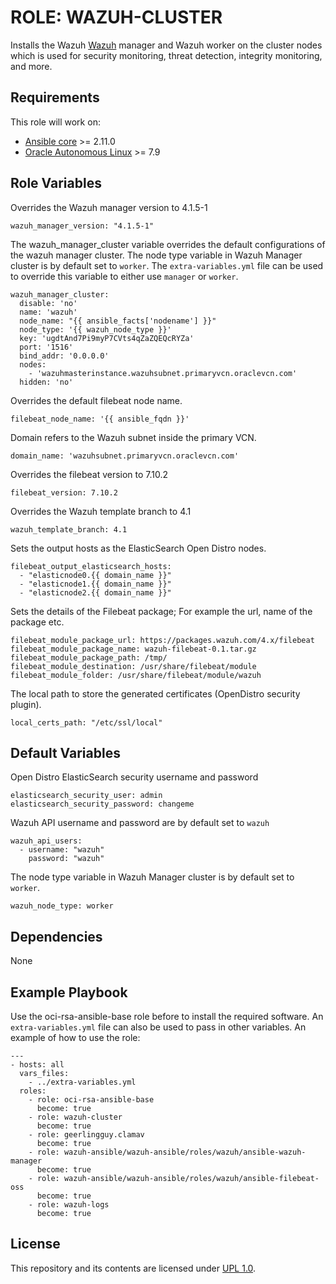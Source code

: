ROLE: WAZUH-CLUSTER
=========

Installs the Wazuh [Wazuh](https://documentation.wazuh.com/current/index.html) manager and Wazuh
worker on the cluster nodes which is used for security monitoring, threat detection, 
integrity monitoring, and more.


Requirements
------------

This role will work on:

- [Ansible core](https://docs.ansible.com/ansible-core/devel/index.html) >= 2.11.0
- [Oracle Autonomous Linux](https://www.oracle.com/linux/autonomous-linux/) >= 7.9


Role Variables
--------------

Overrides the Wazuh manager version to 4.1.5-1
```
wazuh_manager_version: "4.1.5-1"
```

The wazuh_manager_cluster variable overrides the default configurations of the wazuh manager cluster.  The node type
variable in Wazuh Manager cluster is by default set to `worker`. The `extra-variables.yml` file can be used to override 
this variable to either use `manager` or `worker`.
``` 
wazuh_manager_cluster:
  disable: 'no'
  name: 'wazuh'
  node_name: "{{ ansible_facts['nodename'] }}"
  node_type: '{{ wazuh_node_type }}'
  key: 'ugdtAnd7Pi9myP7CVts4qZaZQEQcRYZa'
  port: '1516'
  bind_addr: '0.0.0.0'
  nodes:
    - 'wazuhmasterinstance.wazuhsubnet.primaryvcn.oraclevcn.com'
  hidden: 'no'
```

Overrides the default filebeat node name.
```
filebeat_node_name: '{{ ansible_fqdn }}'
```

Domain refers to the Wazuh subnet inside the primary VCN.
```
domain_name: 'wazuhsubnet.primaryvcn.oraclevcn.com'
```

Overrides the filebeat version to 7.10.2
```
filebeat_version: 7.10.2
```

Overrides the Wazuh template branch to 4.1
```
wazuh_template_branch: 4.1
```

Sets the output hosts as the ElasticSearch Open Distro nodes.
```
filebeat_output_elasticsearch_hosts:
  - "elasticnode0.{{ domain_name }}"
  - "elasticnode1.{{ domain_name }}"
  - "elasticnode2.{{ domain_name }}"
```

Sets the details of the Filebeat package; For example the url, name of the package etc.
```
filebeat_module_package_url: https://packages.wazuh.com/4.x/filebeat
filebeat_module_package_name: wazuh-filebeat-0.1.tar.gz
filebeat_module_package_path: /tmp/
filebeat_module_destination: /usr/share/filebeat/module
filebeat_module_folder: /usr/share/filebeat/module/wazuh
```

The local path to store the generated certificates (OpenDistro security plugin).
```
local_certs_path: "/etc/ssl/local"
```

Default Variables
------------

Open Distro ElasticSearch security username and password
```
elasticsearch_security_user: admin
elasticsearch_security_password: changeme
```

Wazuh API username and password are by default set to `wazuh`
```
wazuh_api_users:
  - username: "wazuh"
    password: "wazuh"
```

The node type variable in Wazuh Manager cluster is by default set to `worker`.
```
wazuh_node_type: worker
```

Dependencies
------------

None

Example Playbook
----------------

Use the oci-rsa-ansible-base role before to install the required software. An `extra-variables.yml` file can also be used 
to pass in other variables. An example of how to use the role:

    ---
    - hosts: all
      vars_files:
        - ../extra-variables.yml
      roles: 
        - role: oci-rsa-ansible-base
          become: true
        - role: wazuh-cluster
          become: true
        - role: geerlingguy.clamav
          become: true
        - role: wazuh-ansible/wazuh-ansible/roles/wazuh/ansible-wazuh-manager
          become: true
        - role: wazuh-ansible/wazuh-ansible/roles/wazuh/ansible-filebeat-oss
          become: true
        - role: wazuh-logs
          become: true

## License

This repository and its contents are licensed under [UPL 1.0](https://opensource.org/licenses/UPL).